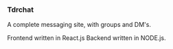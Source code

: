 ### Tdrchat

A complete messaging site, with groups and DM's.

Frontend written in React.js
Backend written in NODE.js.
